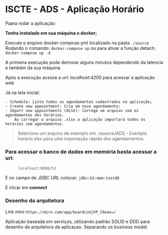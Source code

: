 
# **ISCTE - ADS - Aplicação Horário**



Paara rodar a aplicação:

**Tenha instalado em sua máquina o docker;**

Execute o arquivo docker-compose.yml localizado na pasta `./source`
Rodando o comando: `docker-compose up` ou para ativar a função detach: `docker-compose up -d`

A primeira execução pode demorar alguns minutos dependendo da latencia e também da sua máquina


Após a execução acesse a url: *localhost:4200* para acessar a aplicação web

Já na tela inicial:

    - Schedule: Lista todos os agendamentos cadastrados na aplicação;
    - Create new appointment: Cria um novo agendamento;
    - Import new appointments (XLSX): Carrega um arquivo com os agendamentos dos horários.
        Ao carregar o arquivo .xlsx a aplicação importará todos os horários com agendamentos.
    
> Selecione um arquivo de exemplo em ./source/ADS - Exemplo horario.xlsx para uma importação rápida dos agendamentos.

### **Para acessar o banco de dados em memória basta acessar a url**:

>`localhost:8080/h2`

E no campo de JDBC URL colocar: `jdbc:h2:mem:testdb`


E clicar em **connect**

### **Desenho da arquitetura**

Link miro `https://miro.com/app/board/uXjVP_C6eao=/`

Aplicação baseada em serviços, utilizando padrão SOLID e DDD para desenho da
arquitetura da aplicaçao. Separando os business model.
